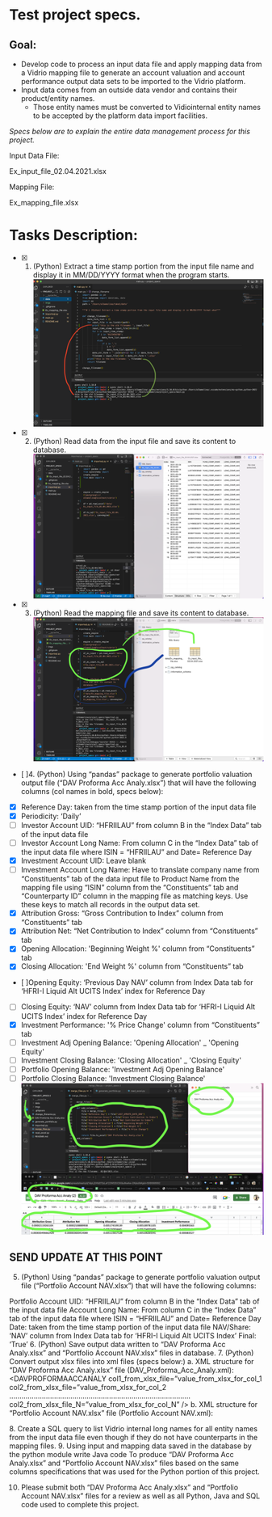 # Test project specs.

## Goal:

- Develop code to process an input data file and apply mapping data from a Vidrio mapping file to generate an account valuation and account performance output data sets to be imported to the Vidrio platform.
- Input data comes from an outside data vendor and contains their product/entity names.
  - Those entity names must be converted to Vidiointernal entity names to be accepted by the platform data import facilities.

_Specs below are to explain the entire data management process for this project._

Input Data File:

Ex_input_file_02.04.2021.xlsx

Mapping File:

Ex_mapping_file.xlsx

# Tasks Description:

- [x] 1. (Python) Extract a time stamp portion from the input file name and display it in MM/DD/YYYY format when
     the program starts.
     ![Step1](/imgs/step1.png)
- [x] 2.  (Python) Read data from the input file and save its content to database.
      ![Step2](/imgs/step2.png)

- [x] 3. (Python) Read the mapping file and save its content to database.
     ![Step3](/imgs/step3.png)
- [ ]4. (Python) Using “pandas” package to generate portfolio valuation output file (“DAV Proforma Acc Analy.xlsx”) that will have the following columns (col names in bold, specs below):
- [x] Reference Day: taken from the time stamp portion of the input data file
- [x] Periodicity: ‘Daily’
- [ ] Investor Account UID: “HFRIILAU” from column B in the “Index Data” tab of the input data file
- [ ] Investor Account Long Name: From column C in the “Index Data” tab of the input data file where ISIN = “HFRIILAU” and Date= Reference Day
- [x] Investment Account UID: Leave blank
- [ ] Investment Account Long Name: Have to translate company name from “Constituents” tab of the data input file to Product Name from the mapping file using “ISIN” column from the “Constituents” tab and “Counterparty ID” column in the mapping file as matching keys. Use these keys to match all records in
      the output data set.
- [x] Attribution Gross: “Gross Contribution to Index” column from “Constituents” tab
- [x] Attribution Net: “Net Contribution to Index” column from “Constituents” tab
- [x] Opening Allocation: 'Beginning Weight %' column from “Constituents” tab
- [x] Closing Allocation: 'End Weight %' column from “Constituents” tab
- [ ]Opening Equity: ‘Previous Day NAV’ column from Index Data tab for ‘HFRI-I Liquid Alt UCITS Index’ index for Reference Day
- [ ] Closing Equity: ‘NAV’ column from Index Data tab for ‘HFRI-I Liquid Alt UCITS Index’ index for Reference Day
- [x] Investment Performance: '% Price Change' column from “Constituents” tab
- [ ] Investment Adj Opening Balance: 'Opening Allocation' \_ 'Opening Equity'
- [ ] Investment Closing Balance: 'Closing Allocation' \_ 'Closing Equity'
- [ ] Portfolio Opening Balance: 'Investment Adj Opening Balance'
- [ ] Portfolio Closing Balance: 'Investment Closing Balance'
      ![Step4](/imgs/step4.png)

## SEND UPDATE AT THIS POINT

5. (Python) Using “pandas” package to generate portfolio valuation output file (“Portfolio Account NAV.xlsx”)
   that will have the following columns:

Portfolio Account UID: “HFRIILAU” from column B in the “Index Data” tab of the input data file
Account Long Name: From column C in the “Index Data” tab of the input data file where ISIN = “HFRIILAU”
and Date= Reference Day
Date: taken from the time stamp portion of the input data file
NAV/Share: ‘NAV’ column from Index Data tab for ‘HFRI-I Liquid Alt UCITS Index’
Final: ‘True’ 6. (Python) Save output data written to “DAV Proforma Acc Analy.xlsx” and “Portfolio Account NAV.xlsx” files
in database. 7. (Python) Convert output xlsx files into xml files (specs below:)
a. XML structure for “DAV Proforma Acc Analy.xlsx” file (DAV_Proforma_Acc_Analy.xml):
<DAVPROFORMAACC>
<DAVPROFORMAACCANALY
col1_from_xlsx_file=”value_from_xlsx_for_col_1
col2_from_xlsx_file=”value_from_xlsx_for_col_2
.........................................................................................
col2_from_xlsx_file_N=”value_from_xlsx_for_col_N” />
</DAVPROFORMAACC>
b. XML structure for “Portfolio Account NAV.xlsx” file (Portfolio Account NAV.xml):
<DAVPROFORMAACC>
<PORTFOLIOACCOUNTNAV
account_long_name="HFRI-I Liquid Alt UCITS Index - Account" date="2021-02-
04T00:00:00" nav_x002F_share="1.286961641823181e+003" final="TRUE"/>

</DAVPROFORMAACC>
8. Create a SQL query to list Vidrio internal long names for all entity names from the input data file even
though if they do not have counterparts in the mapping files.
9. Using input and mapping data saved in the database by the python module write Java code
To produce “DAV Proforma Acc Analy.xlsx” and “Portfolio Account NAV.xlsx” files based on the same
columns specifications that was used for the Python portion of this project.

10. Please submit both “DAV Proforma Acc Analy.xlsx” and “Portfolio Account NAV.xlsx” files for a review as
    well as all Python, Java and SQL code used to complete this project.
